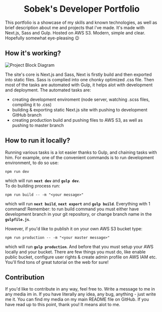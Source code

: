 <h1 align="center">
  Sobek's Developer Portfolio
</h1>

This portfolio is a showcase of my skills and known technologies, as well as brief description about me and projects that i've made. It's made with Next.js, Sass and Gulp. Hosted on AWS S3. Modern, simple and clear. Hopefully somewhat eye-pleasing :wink:

## How it's working?
<img
  align="center"
  alt="Project Block Diagram"
  title="Click if its too small"
  src="https://user-images.githubusercontent.com/74379676/111089845-d21bec80-852d-11eb-8a9a-841a2d0e803f.png"
/>

The site's core is Next.js and Sass, Next is firstly build and then exported into static files. Sass is complied into one chonky optimized .css file. Then most of the tasks are automated with Gulp, it helps alot with development and deployment. The automated tasks are:
* creating development enviroment (node server, watching .scss files, compiling it to .css)
* building & exporting static Next.js site with pushing to development GitHub branch
* creating production build and pushing files to AWS S3, as well as pushing to master branch

## How to run it locally?
Running various tasks is a lot easier thanks to Gulp, and chaining tasks with him. For example, one of the convenient commands is to run development environment, to do so use:
```
npm run dev
```
which will run **`next dev`** and **`gulp dev`**. \
To do building process run:
```
npm run build -- -m "<your message>"
```
which will run **`next build`**, **`next export`** and **`gulp build`**. Everything with 1 command! Remember: to run build command you must either have development branch in your git repository, or change branch name in the **`gulpfile.js`**.

However, if you'd like to publish it on your own AWS S3 bucket type:
```
npm run production -- -m "<your master message>"
```
which will run **`gulp production`**. And before that you must setup your AWS locally and your bucket. There are few things you must do, like enable public bucket, configure user rights & create admin profile on AWS IAM etc. You'll find tons of great tutorial on the web for sure!

## Contribution
If you'd like to contribute in any way, feel free to. Write a message to me in any media im in. If you have literally any idea, any bug, anything - just write me it. You can find my media on my main README file on GitHub. If you have read up to this point, thank you! It means alot to me.
